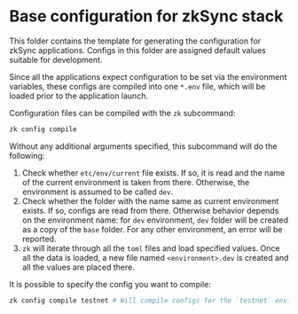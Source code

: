 # Base configuration for zkSync stack

This folder contains the template for generating the configuration for zkSync applications. Configs in this folder are
assigned default values suitable for development.

Since all the applications expect configuration to be set via the environment variables, these configs are compiled into
one `*.env` file, which will be loaded prior to the application launch.

Configuration files can be compiled with the `zk` subcommand:

```sh
zk config compile
```

Without any additional arguments specified, this subcommand will do the following:

1. Check whether `etc/env/current` file exists. If so, it is read and the name of the current environment is taken from
   there. Otherwise, the environment is assumed to be called `dev`.
2. Check whether the folder with the name same as current environment exists. If so, configs are read from there.
   Otherwise behavior depends on the environment name: for `dev` environment, `dev` folder will be created as a copy of
   the `base` folder. For any other environment, an error will be reported.
3. `zk` will iterate through all the `toml` files and load specified values. Once all the data is loaded, a new file
   named `<environment>.dev` is created and all the values are placed there.

It is possible to specify the config you want to compile:

```sh
zk config compile testnet # Will compile configs for the `testnet` environment.
```
